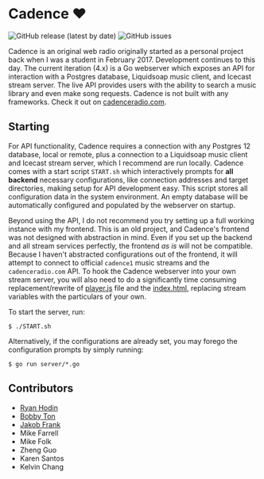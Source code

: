 # Cadence ♥
![GitHub release (latest by date)](https://img.shields.io/github/v/release/kenellorando/cadence?style=flat-square)
![GitHub issues](https://img.shields.io/github/issues/kenellorando/cadence?style=flat-square)

Cadence is an original web radio originally started as a personal project back when I was a student in February 2017. Development continues to this day. The current iteration (4.x) is a Go webserver which exposes an API for interaction with a Postgres database, Liquidsoap music client, and Icecast stream server. The live API provides users with the ability to search a music library and even make song requests. Cadence is not built with any frameworks. Check it out on [cadenceradio.com](https://cadenceradio.com).

## Starting
For API functionality, Cadence requires a connection with any Postgres 12 database, local or remote, plus a connection to a Liquidsoap music client and Icecast stream server, which I recommend are run locally. Cadence comes with a start script `START.sh` which interactively prompts for **all backend** necessary configurations, like connection addresses and target directories, making setup for API development easy. This script stores all configuration data in the system environment. An empty database will be automatically configured and populated by the webserver on startup. 

Beyond using the API, I do not recommend you try setting up a full working instance with my frontend. This is an old project, and Cadence's frontend was not designed with abstraction in mind. Even if you set up the backend and all stream services perfectly, the frontend _as is_ will not be compatible. Because I haven't abstracted configurations out of the frontend, it will attempt to connect to official `cadence1` music streams and the `cadenceradio.com` API. To hook the Cadence webserver into your own stream server, you will also need to do a significantly time consuming replacement/rewrite of [player.js](https://github.com/kenellorando/cadence/blob/master/public/js/player.js) file and the [index.html](https://github.com/kenellorando/cadence/blob/master/public/index.html#L45), replacing stream variables with the particulars of your own.

To start the server, run:
```
$ ./START.sh
```
Alternatively, if the configurations are already set, you may forego the configuration prompts by simply running:
```
$ go run server/*.go
```

## Contributors
* [Ryan Hodin](https://github.com/za419)
* [Bobby Ton](https://github.com/bobbyt1997)
* [Jakob Frank](https://github.com/jakobfrank)
* Mike Farrell
* Mike Folk
* Zheng Guo
* Karen Santos
* Kelvin Chang
